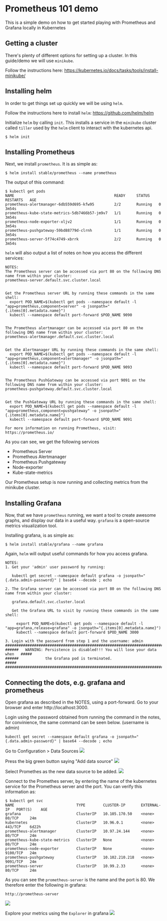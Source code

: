# Prometheus 101 demo

This is a simple demo on how to get started playing with Prometheus and Grafana locally in Kubernetes


## Getting a cluster
There's plenty of different options for setting up a cluster. In this guide/demo we will use `minikube`.

Follow the instructions here: https://kubernetes.io/docs/tasks/tools/install-minikube/

## Installing helm
In order to get things set up quickly we will be using `helm`.

Follow the instructions here to install `helm`: https://github.com/helm/helm

Initialize `helm` by calling `init`. This installs a service in the `minikube` cluster called `tiller` used by the `helm` client to interact with the kubernetes api.
```
$ helm init
```

## Installing Prometheus

Next, we install `prometheus`. It is as simple as:

```
$ helm install stable/prometheus --name prometheus
```

The output of this command:

```
$ kubectl get pods
NAME                                             READY     STATUS    RESTARTS   AGE
prometheus-alertmanager-6db559d695-kfw95         2/2       Running   0          3m54s
prometheus-kube-state-metrics-5db7466b57-jm9v7   1/1       Running   0          3m54s
prometheus-node-exporter-xljv2                   1/1       Running   0          3m54s
prometheus-pushgateway-59bd88779d-clrnh          1/1       Running   0          3m54s
prometheus-server-5f74c4749-xbrrk                2/2       Running   0          3m54s
```

`helm` will also output a list of notes on how you access the different services: 
```
NOTES:
The Prometheus server can be accessed via port 80 on the following DNS name from within your cluster:
prometheus-server.default.svc.cluster.local


Get the Prometheus server URL by running these commands in the same shell:
  export POD_NAME=$(kubectl get pods --namespace default -l "app=prometheus,component=server" -o jsonpath="{.items[0].metadata.name}")
  kubectl --namespace default port-forward $POD_NAME 9090


The Prometheus alertmanager can be accessed via port 80 on the following DNS name from within your cluster:
prometheus-alertmanager.default.svc.cluster.local


Get the Alertmanager URL by running these commands in the same shell:
  export POD_NAME=$(kubectl get pods --namespace default -l "app=prometheus,component=alertmanager" -o jsonpath="{.items[0].metadata.name}")
  kubectl --namespace default port-forward $POD_NAME 9093


The Prometheus PushGateway can be accessed via port 9091 on the following DNS name from within your cluster:
prometheus-pushgateway.default.svc.cluster.local


Get the PushGateway URL by running these commands in the same shell:
  export POD_NAME=$(kubectl get pods --namespace default -l "app=prometheus,component=pushgateway" -o jsonpath="{.items[0].metadata.name}")
  kubectl --namespace default port-forward $POD_NAME 9091

For more information on running Prometheus, visit:
https://prometheus.io/
```

As you can see, we get the following services

* Prometheus Server
* Prometheus Alertmanager
* Prometheus Pushgateway
* Node-exporter
* Kube-state-metrics

Our Prometheus setup is now running and collecting metrics from the minikube cluster.


## Installing Grafana

Now, that we have `prometheus` running, we want a tool to create awesome graphs, and display our data in a useful way. `grafana` is a open-source metrics visualization tool.

Installing grafana, is as simple as:

```
$ helm install stable/grafana --name grafana
```

Again, `helm` will output useful commands for how you access grafana.
```
NOTES:
1. Get your 'admin' user password by running:

   kubectl get secret --namespace default grafana -o jsonpath="{.data.admin-password}" | base64 --decode ; echo

2. The Grafana server can be accessed via port 80 on the following DNS name from within your cluster:

   grafana.default.svc.cluster.local

   Get the Grafana URL to visit by running these commands in the same shell:

     export POD_NAME=$(kubectl get pods --namespace default -l "app=grafana,release=grafana" -o jsonpath="{.items[0].metadata.name}")
     kubectl --namespace default port-forward $POD_NAME 3000

3. Login with the password from step 1 and the username: admin
#################################################################################
######   WARNING: Persistence is disabled!!! You will lose your data when   #####
######            the Grafana pod is terminated.                            #####
#################################################################################
```

## Connecting the dots, e.g. grafana and prometheus

Open grafana as described in the NOTES, using a port-forward. Go to your browser and enter http://localhost:3000.

Login using the password obtained from running the command in the notes, for convinience, the same command can be seen below. (username is admin)

```
kubectl get secret --namespace default grafana -o jsonpath="{.data.admin-password}" | base64 --decode ; echo
```

Go to Configuration > Data Sources
![](docs/1-configuration_datasource.png)

Press the big green button saying "Add data source"
![](docs/2-add_datasource.png)

Select Promethes as the new data source to be added.
![](docs/3-select-prometheus.png)

Connect to the Promethes server, by entering the name of the kubernetes service for the Prometheus server and the port. You can verify this information as:

```
$ kubectl get svc
NAME                            TYPE        CLUSTER-IP       EXTERNAL-IP   PORT(S)    AGE
grafana                         ClusterIP   10.105.170.50    <none>        80/TCP     24m
kubernetes                      ClusterIP   10.96.0.1        <none>        443/TCP    6d22h
prometheus-alertmanager         ClusterIP   10.97.24.144     <none>        80/TCP     24m
prometheus-kube-state-metrics   ClusterIP   None             <none>        80/TCP     24m
prometheus-node-exporter        ClusterIP   None             <none>        9100/TCP   24m
prometheus-pushgateway          ClusterIP   10.102.210.218   <none>        9091/TCP   24m
prometheus-server               ClusterIP   10.99.2.33       <none>        80/TCP     24m
```
As you can see the `prometheus-server` is the name and the port is 80. We therefore enter the following in grafana:

```
http://prometheus-server
```

![](docs/4-connect-to-server.png)

Explore your metrics using the `Explorer` in grafana
![](docs/5-explorer.png)